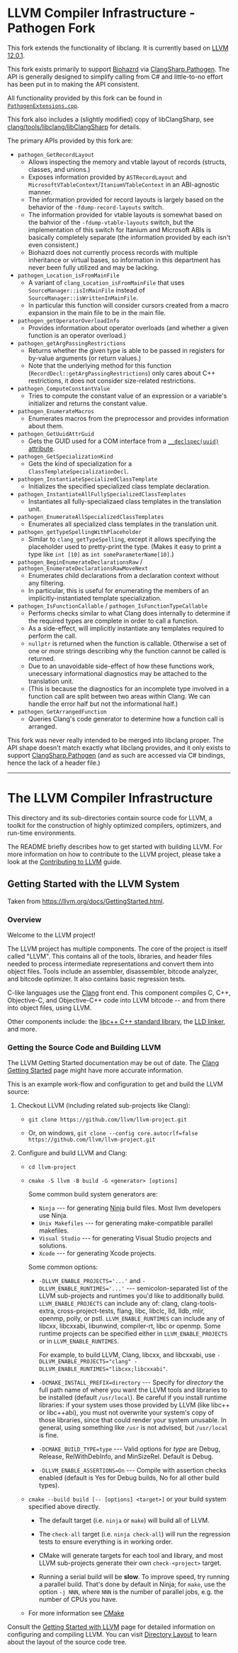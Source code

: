# LLVM Compiler Infrastructure - Pathogen Fork

This fork extends the functionality of libclang. It is currently based on [LLVM 12.0.1](https://github.com/llvm/llvm-project/commit/fed41342a82f5a3a9201819a82bf7a48313e296b).

This fork exists primarily to support [Biohazrd](https://github.com/InfectedLibraries/Biohazrd) via [ClangSharp.Pathogen](https://github.com/InfectedLibraries/ClangSharp.Pathogen). The API is generally designed to simplify calling from C# and little-to-no effort has been put in to making the API consistent.

All functionality provided by this fork can be found in [`PathogenExtensions.cpp`](clang/tools/libclang/PathogenExtensions.cpp).

This fork also includes a (slightly modified) copy of libClangSharp, see [clang/tools/libclang/libClangSharp](clang/tools/libclang/libClangSharp/Readme.md) for details.

The primary APIs provided by this fork are:

* `pathogen_GetRecordLayout`
  * Allows inspecting the memory and vtable layout of records (structs, classes, and unions.)
  * Exposes information provided by `ASTRecordLayout` and `MicrosoftVTableContext`/`ItaniumVTableContext` in an ABI-agnostic manner.
  * The information provided for record layouts is largely based on the behavior of the `-fdump-record-layouts` switch.
  * The information provided for vtable layouts is somewhat based on the bahvior of the `-fdump-vtable-layouts` switch, but the implementation of this switch for Itanium and Microsoft ABIs is basically completely separate (the information provided by each isn't even consistent.)
  * Biohazrd does not currently process records with multiple inheritance or virtual bases, so information in this department has never been fully utilized and may be lacking.
* `pathogen_Location_isFromMainFile`
  * A variant of `clang_Location_isFromMainFile` that uses `SourceManager::isInMainFile` instead of `SourceManager::isWrittenInMainFile`.
  * In particular this function will consider cursors created from a macro expansion in the main file to be in the main file.
* `pathogen_getOperatorOverloadInfo`
  * Provides information about operator overloads (and whether a given function is an operator overload.)
* `pathogen_getArgPassingRestrictions`
  * Returns whether the given type is able to be passed in registers for by-value arguments (or return values.)
  * Note that the underlying method for this function (`RecordDecl::getArgPassingRestrictions`) only cares about C++ restrictions, it does not consider size-related restrictions.
* `pathogen_ComputeConstantValue`
  * Tries to compute the constant value of an expression or a variable's initializer and returns the constant value.
* `pathogen_EnumerateMacros`
  * Enumerates macros from the preprocessor and provides information about them.
* `pathogen_GetUuidAttrGuid`
  * Gets the GUID used for a COM interface from a [`__declspec(uuid)` attribute](https://docs.microsoft.com/en-us/cpp/cpp/uuid-cpp?view=msvc-160).
* `pathogen_GetSpecializationKind`
  * Gets the kind of specialization for a `ClassTemplateSpecializationDecl`.
* `pathogen_InstantiateSpecializedClassTemplate`
  * Initializes the specified specialized class template declaration.
* `pathogen_InstantiateAllFullySpecializedClassTemplates`
  * Instantiates all fully-specializaed class templates in the translation unit.
* `pathogen_EnumerateAllSpecializedClassTemplates`
  * Enumerates all specialized class templates in the translation unit.
* `pathogen_getTypeSpellingWithPlaceholder`
  * Similar to `clang_getTypeSpelling`, except it allows specifying the placeholder used to pretty-print the type. (Makes it easy to print a type like `int [10]` as `int someParameterName[10]`.)
* `pathogen_BeginEnumerateDeclarationsRaw` / `pathogen_EnumerateDeclarationsRawMoveNext`
  * Enumerates child declarations from a declaration context without any filtering.
  * In particular, this is useful for enumerating the members of an implicitly-instantiated template specialization.
* `pathogen_IsFunctionCallable` / `pathogen_IsFunctionTypeCallable`
  * Performs checks similar to what Clang does internally to determine if the required types are complete in order to call a function.
  * As a side-effect, will implicitly instantiate any templates required to perform the call.
  * `nullptr` is returned when the function is callable. Otherwise a set of one or more strings describing why the function cannot be called is returned.
  * Due to an unavoidable side-effect of how these functions work, unecessary informational diagnostics may be attached to the translation unit.
  * (This is because the diagnostics for an incomplete type involved in a function call are split between two areas within Clang. We can handle the error half but not the informational half.)
* `pathogen_GetArrangedFunction`
  * Queries Clang's code generator to determine how a function call is arranged.

This fork was never really intended to be merged into libclang proper. The API shape doesn't match exactly what libclang provides, and it only exists to support [ClangSharp.Pathogen](https://github.com/InfectedLibraries/ClangSharp.Pathogen) (and as such are accessed via C# bindings, hence the lack of a header file.)

---------------

# The LLVM Compiler Infrastructure

This directory and its sub-directories contain source code for LLVM,
a toolkit for the construction of highly optimized compilers,
optimizers, and run-time environments.

The README briefly describes how to get started with building LLVM.
For more information on how to contribute to the LLVM project, please
take a look at the
[Contributing to LLVM](https://llvm.org/docs/Contributing.html) guide.

## Getting Started with the LLVM System

Taken from https://llvm.org/docs/GettingStarted.html.

### Overview

Welcome to the LLVM project!

The LLVM project has multiple components. The core of the project is
itself called "LLVM". This contains all of the tools, libraries, and header
files needed to process intermediate representations and convert them into
object files.  Tools include an assembler, disassembler, bitcode analyzer, and
bitcode optimizer.  It also contains basic regression tests.

C-like languages use the [Clang](http://clang.llvm.org/) front end.  This
component compiles C, C++, Objective-C, and Objective-C++ code into LLVM bitcode
-- and from there into object files, using LLVM.

Other components include:
the [libc++ C++ standard library](https://libcxx.llvm.org),
the [LLD linker](https://lld.llvm.org), and more.

### Getting the Source Code and Building LLVM

The LLVM Getting Started documentation may be out of date.  The [Clang
Getting Started](http://clang.llvm.org/get_started.html) page might have more
accurate information.

This is an example work-flow and configuration to get and build the LLVM source:

1. Checkout LLVM (including related sub-projects like Clang):

     * ``git clone https://github.com/llvm/llvm-project.git``

     * Or, on windows, ``git clone --config core.autocrlf=false
    https://github.com/llvm/llvm-project.git``

2. Configure and build LLVM and Clang:

     * ``cd llvm-project``

     * ``cmake -S llvm -B build -G <generator> [options]``

        Some common build system generators are:

        * ``Ninja`` --- for generating [Ninja](https://ninja-build.org)
          build files. Most llvm developers use Ninja.
        * ``Unix Makefiles`` --- for generating make-compatible parallel makefiles.
        * ``Visual Studio`` --- for generating Visual Studio projects and
          solutions.
        * ``Xcode`` --- for generating Xcode projects.

        Some common options:

        * ``-DLLVM_ENABLE_PROJECTS='...'`` and ``-DLLVM_ENABLE_RUNTIMES='...'`` ---
          semicolon-separated list of the LLVM sub-projects and runtimes you'd like to
          additionally build. ``LLVM_ENABLE_PROJECTS`` can include any of: clang,
          clang-tools-extra, cross-project-tests, flang, libc, libclc, lld, lldb,
          mlir, openmp, polly, or pstl. ``LLVM_ENABLE_RUNTIMES`` can include any of
          libcxx, libcxxabi, libunwind, compiler-rt, libc or openmp. Some runtime
          projects can be specified either in ``LLVM_ENABLE_PROJECTS`` or in
          ``LLVM_ENABLE_RUNTIMES``.

          For example, to build LLVM, Clang, libcxx, and libcxxabi, use
          ``-DLLVM_ENABLE_PROJECTS="clang" -DLLVM_ENABLE_RUNTIMES="libcxx;libcxxabi"``.

        * ``-DCMAKE_INSTALL_PREFIX=directory`` --- Specify for *directory* the full
          path name of where you want the LLVM tools and libraries to be installed
          (default ``/usr/local``). Be careful if you install runtime libraries: if
          your system uses those provided by LLVM (like libc++ or libc++abi), you
          must not overwrite your system's copy of those libraries, since that
          could render your system unusable. In general, using something like
          ``/usr`` is not advised, but ``/usr/local`` is fine.

        * ``-DCMAKE_BUILD_TYPE=type`` --- Valid options for *type* are Debug,
          Release, RelWithDebInfo, and MinSizeRel. Default is Debug.

        * ``-DLLVM_ENABLE_ASSERTIONS=On`` --- Compile with assertion checks enabled
          (default is Yes for Debug builds, No for all other build types).

      * ``cmake --build build [-- [options] <target>]`` or your build system specified above
        directly.

        * The default target (i.e. ``ninja`` or ``make``) will build all of LLVM.

        * The ``check-all`` target (i.e. ``ninja check-all``) will run the
          regression tests to ensure everything is in working order.

        * CMake will generate targets for each tool and library, and most
          LLVM sub-projects generate their own ``check-<project>`` target.

        * Running a serial build will be **slow**.  To improve speed, try running a
          parallel build.  That's done by default in Ninja; for ``make``, use the option
          ``-j NNN``, where ``NNN`` is the number of parallel jobs, e.g. the number of
          CPUs you have.

      * For more information see [CMake](https://llvm.org/docs/CMake.html)

Consult the
[Getting Started with LLVM](https://llvm.org/docs/GettingStarted.html#getting-started-with-llvm)
page for detailed information on configuring and compiling LLVM. You can visit
[Directory Layout](https://llvm.org/docs/GettingStarted.html#directory-layout)
to learn about the layout of the source code tree.
